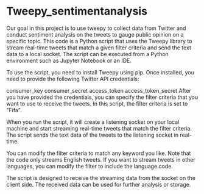 # Tweepy_sentimentanalysis
Our goal in this project is to use tweepy to collect data from Twitter and conduct sentiment analysis on the tweets to gauge public opinion on a specific topic.
This code is a Python script that uses the Tweepy library to stream real-time tweets that match a given filter criteria and send the text data to a local socket. The script can be executed from a Python environment such as Jupyter Notebook or an IDE.

To use the script, you need to install Tweepy using pip. Once installed, you need to provide the following Twitter API credentials:

consumer_key
consumer_secret
access_token
access_token_secret
After you have provided the credentials, you can specify the filter criteria that you want to use to receive the tweets. In this script, the filter criteria is set to "Fifa".

When you run the script, it will create a listening socket on your local machine and start streaming real-time tweets that match the filter criteria. The script sends the text data of the tweets to the listening socket in real-time.

You can modify the filter criteria to match any keyword you like. Note that the code only streams English tweets. If you want to stream tweets in other languages, you can modify the filter to include the language code.

The script is designed to receive the streaming data from the socket on the client side. The received data can be used for further analysis or storage.
